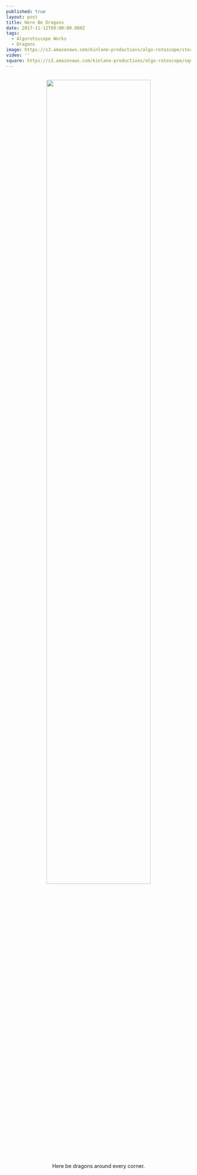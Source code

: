 ```yaml
---
published: true
layout: post
title: Here Be Dragons
date: 2017-11-12T09:00:00.000Z
tags:
  - Algorotoscope Works
  - Dragons
image: https://s3.amazonaws.com/kinlane-productions/algo-rotoscope/stories/dragon_close-up_yellow_collage.jpg
video: ''
square: https://s3.amazonaws.com/kinlane-productions/algo-rotoscope/square/dragon_close-up_yellow_collage_square.jpg
---
```

<p align="center"><img src="{{ page.image }}" width="75%" style="padding: 15px;" /></p>
<center>Here be dragons around every corner.</center>
